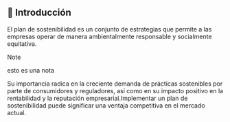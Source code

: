 ## 📑 Introducción

El plan de sostenibilidad es un conjunto de estrategias que permite a las empresas operar de manera ambientalmente responsable y socialmente equitativa.

> [!NOTE]
> esto es una nota

Su importancia radica en la creciente demanda de prácticas sostenibles por parte de consumidores y reguladores, así como en su impacto positivo en la rentabilidad y la reputación empresarial.Implementar un plan de sostenibilidad puede significar una ventaja competitiva en el mercado actual.
